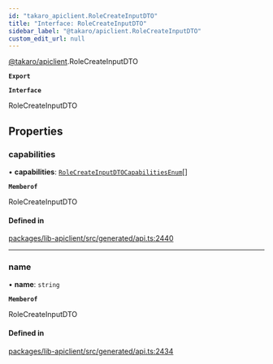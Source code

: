 ```yaml
---
id: "takaro_apiclient.RoleCreateInputDTO"
title: "Interface: RoleCreateInputDTO"
sidebar_label: "@takaro/apiclient.RoleCreateInputDTO"
custom_edit_url: null
---
```


[@takaro/apiclient](../modules/takaro_apiclient.md).RoleCreateInputDTO

**`Export`**

**`Interface`**

RoleCreateInputDTO

## Properties

### capabilities

• **capabilities**: [`RoleCreateInputDTOCapabilitiesEnum`](../modules/takaro_apiclient.md#rolecreateinputdtocapabilitiesenum-1)[]

**`Memberof`**

RoleCreateInputDTO

#### Defined in

[packages/lib-apiclient/src/generated/api.ts:2440](https://github.com/niekcandaele/Takaro/blob/91fb19b/packages/lib-apiclient/src/generated/api.ts#L2440)

___

### name

• **name**: `string`

**`Memberof`**

RoleCreateInputDTO

#### Defined in

[packages/lib-apiclient/src/generated/api.ts:2434](https://github.com/niekcandaele/Takaro/blob/91fb19b/packages/lib-apiclient/src/generated/api.ts#L2434)
